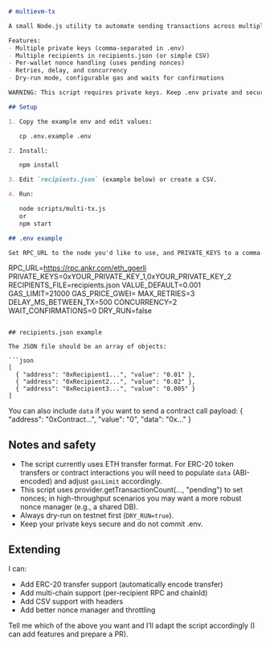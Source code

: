 ```markdown
# multievm-tx

A small Node.js utility to automate sending transactions across multiple EVM wallets and multiple recipients.

Features:
- Multiple private keys (comma-separated in .env)
- Multiple recipients in recipients.json (or simple CSV)
- Per-wallet nonce handling (uses pending nonces)
- Retries, delay, and concurrency
- Dry-run mode, configurable gas and waits for confirmations

WARNING: This script requires private keys. Keep .env private and secure. Test on a testnet or with small amounts first.

## Setup

1. Copy the example env and edit values:

   cp .env.example .env

2. Install:

   npm install

3. Edit `recipients.json` (example below) or create a CSV.

4. Run:

   node scripts/multi-tx.js
   or
   npm start

## .env example

Set RPC_URL to the node you'd like to use, and PRIVATE_KEYS to a comma-separated list of keys.

```
RPC_URL=https://rpc.ankr.com/eth_goerli
PRIVATE_KEYS=0xYOUR_PRIVATE_KEY_1,0xYOUR_PRIVATE_KEY_2
RECIPIENTS_FILE=recipients.json
VALUE_DEFAULT=0.001
GAS_LIMIT=21000
GAS_PRICE_GWEI=
MAX_RETRIES=3
DELAY_MS_BETWEEN_TX=500
CONCURRENCY=2
WAIT_CONFIRMATIONS=0
DRY_RUN=false
```

## recipients.json example

The JSON file should be an array of objects:

```json
[
  { "address": "0xRecipient1...", "value": "0.01" },
  { "address": "0xRecipient2...", "value": "0.02" },
  { "address": "0xRecipient3...", "value": "0.005" }
]
```

You can also include `data` if you want to send a contract call payload:
{ "address": "0xContract...", "value": "0", "data": "0x..." }

## Notes and safety

- The script currently uses ETH transfer format. For ERC-20 token transfers or contract interactions you will need to populate `data` (ABI-encoded) and adjust `gasLimit` accordingly.
- This script uses provider.getTransactionCount(..., "pending") to set nonces; in high-throughput scenarios you may want a more robust nonce manager (e.g., a shared DB).
- Always dry-run on testnet first (`DRY_RUN=true`).
- Keep your private keys secure and do not commit .env.

## Extending

I can:
- Add ERC-20 transfer support (automatically encode transfer)
- Add multi-chain support (per-recipient RPC and chainId)
- Add CSV support with headers
- Add better nonce manager and throttling

Tell me which of the above you want and I’ll adapt the script accordingly (I can add features and prepare a PR).
```